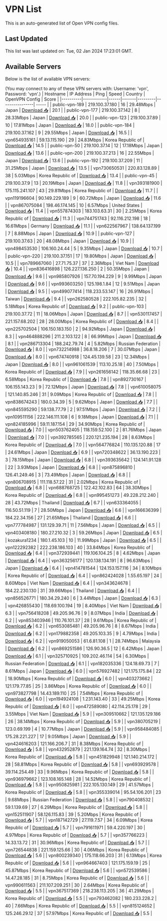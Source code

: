 # VPN List

This is an auto-generated list of Open VPN config files.

## Last Updated

This list was last updated on: Tue, 02 Jan 2024 17:23:01 GMT.

## Available Servers

Below is the list of available VPN servers:

(You may connect to any of these VPN servers with: Username: 'vpn', Password: 'vpn'.)
| Hostname | IP Address | Ping | Speed | Country | OpenVPN Config | Score |
|----------|------------|------|-------|---------|----------------| ----- |
| public-vpn-189 | 219.100.37.180 | 16 | 29.48Mbps | Japan | [Download 📥](./configs/server_0_JP.ovpn) | 20.1 |
| public-vpn-177 | 219.100.37.142 | 8 | 28.33Mbps | Japan | [Download 📥](./configs/server_1_JP.ovpn) | 20.0 |
| public-vpn-123 | 219.100.37.89 | 10 | 17.81Mbps | Japan | [Download 📥](./configs/server_2_JP.ovpn) | 18.0 |
| public-vpn-184 | 219.100.37.162 | 9 | 29.55Mbps | Japan | [Download 📥](./configs/server_3_JP.ovpn) | 16.5 |
| vpn654935161 | 59.13.115.190 | 29 | 24.83Mbps | Korea Republic of | [Download 📥](./configs/server_4_KR.ovpn) | 14.5 |
| public-vpn-50 | 219.100.37.14 | 12 | 17.18Mbps | Japan | [Download 📥](./configs/server_5_JP.ovpn) | 13.6 |
| public-vpn-200 | 219.100.37.213 | 16 | 22.55Mbps | Japan | [Download 📥](./configs/server_6_JP.ovpn) | 13.6 |
| public-vpn-192 | 219.100.37.209 | 11 | 31.25Mbps | Japan | [Download 📥](./configs/server_7_JP.ovpn) | 13.5 |
| vpn730650531 | 220.83.128.89 | 38 | 5.03Mbps | Korea Republic of | [Download 📥](./configs/server_8_KR.ovpn) | 13.4 |
| public-vpn-45 | 219.100.37.9 | 13 | 20.19Mbps | Japan | [Download 📥](./configs/server_9_JP.ovpn) | 11.8 |
| vpn393181900 | 175.115.241.107 | 43 | 29.81Mbps | Korea Republic of | [Download 📥](./configs/server_10_KR.ovpn) | 11.7 |
| vpn119196604 | 90.149.229.189 | 9 | 60.72Mbps | Japan | [Download 📥](./configs/server_11_JP.ovpn) | 11.6 |
| vpn867075084 | 198.46.174.145 | 10 | 6.57Mbps | United States | [Download 📥](./configs/server_12_US.ovpn) | 11.4 |
| vpn557874303 | 183.103.63.31 | 30 | 2.25Mbps | Korea Republic of | [Download 📥](./configs/server_13_KR.ovpn) | 11.3 |
| vpn744751743 | 92.116.212.198 | 18 | 16.61Mbps | Germany | [Download 📥](./configs/server_14_DE.ovpn) | 11.1 |
| vpn622567967 | 138.64.137.199 | 7 | 8.88Mbps | Japan | [Download 📥](./configs/server_15_JP.ovpn) | 10.9 |
| public-vpn-127 | 219.100.37.63 | 20 | 48.08Mbps | Japan | [Download 📥](./configs/server_16_JP.ovpn) | 10.9 |
| vpn498453530 | 106.160.24.44 | 5 | 9.35Mbps | Japan | [Download 📥](./configs/server_17_JP.ovpn) | 10.7 |
| public-vpn-220 | 219.100.37.151 | 17 | 19.80Mbps | Japan | [Download 📥](./configs/server_18_JP.ovpn) | 10.5 |
| vpn789667060 | 27.71.75.37 | 37 | 2.36Mbps | Viet Nam | [Download 📥](./configs/server_19_VN.ovpn) | 10.4 |
| vpn836416898 | 126.227.136.250 | 2 | 50.35Mbps | Japan | [Download 📥](./configs/server_20_JP.ovpn) | 9.6 |
| vpn985807926 | 157.70.194.229 | 9 | 9.99Mbps | Japan | [Download 📥](./configs/server_21_JP.ovpn) | 9.6 |
| vpn993603250 | 125.198.1.84 | 12 | 9.51Mbps | Japan | [Download 📥](./configs/server_22_JP.ovpn) | 9.5 |
| vpn499077414 | 118.233.53.147 | 16 | 26.91Mbps | Taiwan | [Download 📥](./configs/server_23_TW.ovpn) | 9.4 |
| vpn262580528 | 222.105.82.235 | 32 | 5.18Mbps | Korea Republic of | [Download 📥](./configs/server_24_KR.ovpn) | 9.2 |
| public-vpn-103 | 219.100.37.72 | 11 | 18.06Mbps | Japan | [Download 📥](./configs/server_25_JP.ovpn) | 8.7 |
| vpn530117457 | 221.157.68.202 | 28 | 28.00Mbps | Korea Republic of | [Download 📥](./configs/server_26_KR.ovpn) | 8.4 |
| vpn225702504 | 106.150.183.150 | 2 | 94.92Mbps | Japan | [Download 📥](./configs/server_27_JP.ovpn) | 8.3 |
| vpn464888296 | 211.2.103.122 | 8 | 66.99Mbps | Japan | [Download 📥](./configs/server_28_JP.ovpn) | 8.1 |
| vpn286713304 | 188.242.79.74 | 4 | 5.82Mbps | Russian Federation | [Download 📥](./configs/server_29_RU.ovpn) | 8.0 |
| vpn732214988 | 36.8.18.206 | 7 | 30.07Mbps | Japan | [Download 📥](./configs/server_30_JP.ovpn) | 8.0 |
| vpn674740918 | 124.45.139.58 | 23 | 12.34Mbps | Japan | [Download 📥](./configs/server_31_JP.ovpn) | 8.0 |
| vpn961061539 | 113.10.25.18 | 40 | 7.50Mbps | Korea Republic of | [Download 📥](./configs/server_32_KR.ovpn) | 7.9 |
| vpn261656142 | 118.35.66.68 | 23 | 6.58Mbps | Korea Republic of | [Download 📥](./configs/server_33_KR.ovpn) | 7.8 |
| vpn892730167 | 106.155.143.23 | 9 | 72.12Mbps | Japan | [Download 📥](./configs/server_34_JP.ovpn) | 7.8 |
| vpn610058075 | 121.140.85.246 | 31 | 9.09Mbps | Korea Republic of | [Download 📥](./configs/server_35_KR.ovpn) | 7.8 |
| vpn838674243 | 180.0.34.39 | 5 | 9.62Mbps | Japan | [Download 📥](./configs/server_36_JP.ovpn) | 7.7 |
| vpn845595290 | 59.138.77.79 | 2 | 97.51Mbps | Japan | [Download 📥](./configs/server_37_JP.ovpn) | 7.2 |
| vpn109511156 | 222.146.111.108 | 6 | 9.18Mbps | Japan | [Download 📥](./configs/server_38_JP.ovpn) | 7.1 |
| vpn824185996 | 59.11.187.154 | 29 | 34.90Mbps | Korea Republic of | [Download 📥](./configs/server_39_KR.ovpn) | 7.0 |
| vpn503762405 | 118.159.52.100 | 2 | 81.76Mbps | Japan | [Download 📥](./configs/server_40_JP.ovpn) | 7.0 |
| vpn392785565 | 220.121.235.194 | 28 | 8.63Mbps | Korea Republic of | [Download 📥](./configs/server_41_KR.ovpn) | 7.0 |
| vpn564776824 | 110.135.120.88 | 17 | 24.61Mbps | Japan | [Download 📥](./configs/server_42_JP.ovpn) | 6.9 |
| vpn720348622 | 36.13.190.223 | 3 | 78.15Mbps | Japan | [Download 📥](./configs/server_43_JP.ovpn) | 6.8 |
| vpn393635642 | 124.141.91.128 | 22 | 3.93Mbps | Japan | [Download 📥](./configs/server_44_JP.ovpn) | 6.8 |
| vpn875896810 | 126.41.249.46 | 3 | 73.49Mbps | Japan | [Download 📥](./configs/server_45_JP.ovpn) | 6.8 |
| vpn806708915 | 111.118.57.22 | 31 | 2.02Mbps | Korea Republic of | [Download 📥](./configs/server_46_KR.ovpn) | 6.8 |
| vpn688768725 | 122.42.102.83 | 64 | 38.30Mbps | Korea Republic of | [Download 📥](./configs/server_47_KR.ovpn) | 6.8 |
| vpn995451273 | 49.228.212.240 | 28 | 43.72Mbps | Thailand | [Download 📥](./configs/server_48_TH.ovpn) | 6.7 |
| vpn633364055 | 116.50.51.119 | 7 | 28.50Mbps | Japan | [Download 📥](./configs/server_49_JP.ovpn) | 6.6 |
| vpn166636399 | 184.22.34.156 | 27 | 21.65Mbps | Thailand | [Download 📥](./configs/server_50_TH.ovpn) | 6.6 |
| vpn777784987 | 131.129.39.71 | 11 | 7.56Mbps | Japan | [Download 📥](./configs/server_51_JP.ovpn) | 6.5 |
| vpn403408180 | 180.27.210.32 | 3 | 59.26Mbps | Japan | [Download 📥](./configs/server_52_JP.ovpn) | 6.5 |
| kozakura1234 | 180.1.45.103 | 10 | 11.99Mbps | Japan | [Download 📥](./configs/server_53_JP.ovpn) | 6.5 |
| vpn122292382 | 222.238.186.103 | 40 | 33.84Mbps | Korea Republic of | [Download 📥](./configs/server_54_KR.ovpn) | 6.4 |
| vpn372939441 | 119.106.104.25 | 8 | 4.62Mbps | Japan | [Download 📥](./configs/server_55_JP.ovpn) | 6.4 |
| vpn363256177 | 120.138.134.191 | 8 | 96.63Mbps | Japan | [Download 📥](./configs/server_56_JP.ovpn) | 6.4 |
| vpn414781544 | 124.153.157.116 | 34 | 8.10Mbps | Korea Republic of | [Download 📥](./configs/server_57_KR.ovpn) | 6.4 |
| vpn862424028 | 1.55.65.197 | 24 | 8.60Mbps | Viet Nam | [Download 📥](./configs/server_58_VN.ovpn) | 6.4 |
| vpn343624678 | 184.22.230.130 | 31 | 39.66Mbps | Thailand | [Download 📥](./configs/server_59_TH.ovpn) | 6.4 |
| vpn856526771 | 180.34.29.240 | 6 | 3.44Mbps | Japan | [Download 📥](./configs/server_60_JP.ovpn) | 6.3 |
| vpn426855430 | 118.69.100.194 | 19 | 8.40Mbps | Viet Nam | [Download 📥](./configs/server_61_VN.ovpn) | 6.3 |
| vpn756418208 | 49.205.96.76 | 9 | 8.07Mbps | India | [Download 📥](./configs/server_62_IN.ovpn) | 6.2 |
| vpn853403946 | 110.76.101.37 | 28 | 9.61Mbps | Korea Republic of | [Download 📥](./configs/server_63_KR.ovpn) | 6.2 |
| vpn653085481 | 49.205.96.76 | 8 | 8.67Mbps | India | [Download 📥](./configs/server_64_IN.ovpn) | 6.2 |
| vpn179882358 | 49.205.103.35 | 9 | 4.79Mbps | India | [Download 📥](./configs/server_65_IN.ovpn) | 6.2 |
| vpn919050053 | 61.6.81.108 | 1 | 28.74Mbps | Malaysia | [Download 📥](./configs/server_66_MY.ovpn) | 6.2 |
| vpn869251586 | 126.90.36.5 | 12 | 6.42Mbps | Japan | [Download 📥](./configs/server_67_JP.ovpn) | 6.1 |
| vpn325710925 | 109.202.46.114 | 54 | 6.30Mbps | Russian Federation | [Download 📥](./configs/server_68_RU.ovpn) | 6.1 |
| vpn182035336 | 124.18.69.73 | 7 | 8.61Mbps | Japan | [Download 📥](./configs/server_69_JP.ovpn) | 6.0 |
| vpn576927482 | 121.175.175.84 | 22 | 18.90Mbps | Korea Republic of | [Download 📥](./configs/server_70_KR.ovpn) | 6.0 |
| vpn403273662 | 121.179.77.85 | 25 | 3.86Mbps | Korea Republic of | [Download 📥](./configs/server_71_KR.ovpn) | 6.0 |
| vpn973827798 | 14.43.189.110 | 25 | 7.54Mbps | Korea Republic of | [Download 📥](./configs/server_72_KR.ovpn) | 6.0 |
| vpn194924108 | 1.231.143.40 | 33 | 49.25Mbps | Korea Republic of | [Download 📥](./configs/server_73_KR.ovpn) | 6.0 |
| vpn472589080 | 42.114.25.178 | 29 | 3.55Mbps | Viet Nam | [Download 📥](./configs/server_74_VN.ovpn) | 5.9 |
| vpn309510662 | 121.135.129.186 | 26 | 38.14Mbps | Korea Republic of | [Download 📥](./configs/server_75_KR.ovpn) | 5.9 |
| vpn380705219 | 123.0.69.199 | 4 | 10.77Mbps | Japan | [Download 📥](./configs/server_76_JP.ovpn) | 5.9 |
| vpn958484085 | 175.28.221.227 | 17 | 9.05Mbps | Japan | [Download 📥](./configs/server_77_JP.ovpn) | 5.9 |
| vpn424616203 | 121.166.206.7 | 31 | 8.38Mbps | Korea Republic of | [Download 📥](./configs/server_78_KR.ovpn) | 5.8 |
| vpn432952879 | 221.139.164.74 | 32 | 8.30Mbps | Korea Republic of | [Download 📥](./configs/server_79_KR.ovpn) | 5.8 |
| vpn451829948 | 121.140.214.172 | 28 | 58.81Mbps | Korea Republic of | [Download 📥](./configs/server_80_KR.ovpn) | 5.8 |
| vpn693929578 | 39.114.254.49 | 33 | 9.96Mbps | Korea Republic of | [Download 📥](./configs/server_81_KR.ovpn) | 5.8 |
| vpn936979662 | 123.108.165.148 | 28 | 14.52Mbps | Korea Republic of | [Download 📥](./configs/server_82_KR.ovpn) | 5.8 |
| vpn950825981 | 222.105.130.149 | 29 | 41.57Mbps | Korea Republic of | [Download 📥](./configs/server_83_KR.ovpn) | 5.8 |
| vpn355339014 | 95.54.106.201 | 23 | 9.68Mbps | Russian Federation | [Download 📥](./configs/server_84_RU.ovpn) | 5.8 |
| vpn790408532 | 59.1.139.69 | 27 | 6.29Mbps | Korea Republic of | [Download 📥](./configs/server_85_KR.ovpn) | 5.8 |
| vpn152511907 | 58.126.115.83 | 39 | 5.20Mbps | Korea Republic of | [Download 📥](./configs/server_86_KR.ovpn) | 5.7 |
| vpn187142729 | 27.119.7.57 | 34 | 6.09Mbps | Korea Republic of | [Download 📥](./configs/server_87_KR.ovpn) | 5.7 |
| vpn791611971 | 59.4.220.197 | 30 | 4.97Mbps | Korea Republic of | [Download 📥](./configs/server_88_KR.ovpn) | 5.7 |
| vpn357766223 | 14.33.13.72 | 31 | 30.96Mbps | Korea Republic of | [Download 📥](./configs/server_89_KR.ovpn) | 5.7 |
| vpn726544838 | 221.159.125.66 | 30 | 4.06Mbps | Korea Republic of | [Download 📥](./configs/server_90_KR.ovpn) | 5.6 |
| vpn800239340 | 175.118.66.203 | 31 | 6.13Mbps | Korea Republic of | [Download 📥](./configs/server_91_KR.ovpn) | 5.6 |
| vpn964667403 | 121.175.159.19 | 25 | 45.87Mbps | Korea Republic of | [Download 📥](./configs/server_92_KR.ovpn) | 5.6 |
| vpn572539586 | 14.47.28.185 | 31 | 8.75Mbps | Korea Republic of | [Download 📥](./configs/server_93_KR.ovpn) | 5.6 |
| vpn990611563 | 211.107.209.251 | 30 | 2.64Mbps | Korea Republic of | [Download 📥](./configs/server_94_KR.ovpn) | 5.5 |
| vpn367517369 | 218.238.113.205 | 36 | 41.29Mbps | Korea Republic of | [Download 📥](./configs/server_95_KR.ovpn) | 5.5 |
| vpn793462082 | 180.233.228.2 | 40 | 7.66Mbps | Korea Republic of | [Download 📥](./configs/server_96_KR.ovpn) | 5.5 |
| vpn815124652 | 125.246.29.12 | 37 | 57.97Mbps | Korea Republic of | [Download 📥](./configs/server_97_KR.ovpn) | 5.5 |
